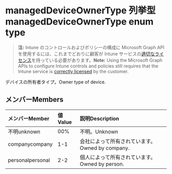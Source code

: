 # <a name="manageddeviceownertype-enum-type"></a><span data-ttu-id="06195-101">managedDeviceOwnerType 列挙型</span><span class="sxs-lookup"><span data-stu-id="06195-101">managedDeviceOwnerType enum type</span></span>

> <span data-ttu-id="06195-102">**注:** Intune のコントロールおよびポリシーの構成に Microsoft Graph API を使用するには、これまでどおりに顧客が Intune サービスの[適切なライセンス](https://go.microsoft.com/fwlink/?linkid=839381)を持っている必要があります。</span><span class="sxs-lookup"><span data-stu-id="06195-102">**Note:** Using the Microsoft Graph APIs to configure Intune controls and policies still requires that the Intune service is [correctly licensed](https://go.microsoft.com/fwlink/?linkid=839381) by the customer.</span></span>

<span data-ttu-id="06195-103">デバイスの所有者タイプ。</span><span class="sxs-lookup"><span data-stu-id="06195-103">Owner type of device.</span></span>
## <a name="members"></a><span data-ttu-id="06195-104">メンバー</span><span class="sxs-lookup"><span data-stu-id="06195-104">Members</span></span>
|<span data-ttu-id="06195-105">メンバー</span><span class="sxs-lookup"><span data-stu-id="06195-105">Member</span></span>|<span data-ttu-id="06195-106">値</span><span class="sxs-lookup"><span data-stu-id="06195-106">Value</span></span>|<span data-ttu-id="06195-107">説明</span><span class="sxs-lookup"><span data-stu-id="06195-107">Description</span></span>|
|:---|:---|:---|
|<span data-ttu-id="06195-108">不明</span><span class="sxs-lookup"><span data-stu-id="06195-108">unknown</span></span>|<span data-ttu-id="06195-109">0</span><span class="sxs-lookup"><span data-stu-id="06195-109">0%</span></span>|<span data-ttu-id="06195-110">不明。</span><span class="sxs-lookup"><span data-stu-id="06195-110">Unknown</span></span>|
|<span data-ttu-id="06195-111">company</span><span class="sxs-lookup"><span data-stu-id="06195-111">company</span></span>|<span data-ttu-id="06195-112">1</span><span class="sxs-lookup"><span data-stu-id="06195-112">-1</span></span>|<span data-ttu-id="06195-113">会社によって所有されています。</span><span class="sxs-lookup"><span data-stu-id="06195-113">Owned by company.</span></span>|
|<span data-ttu-id="06195-114">personal</span><span class="sxs-lookup"><span data-stu-id="06195-114">personal</span></span>|<span data-ttu-id="06195-115">2</span><span class="sxs-lookup"><span data-stu-id="06195-115">-2</span></span>|<span data-ttu-id="06195-116">個人によって所有されています。</span><span class="sxs-lookup"><span data-stu-id="06195-116">Owned by person.</span></span>|



